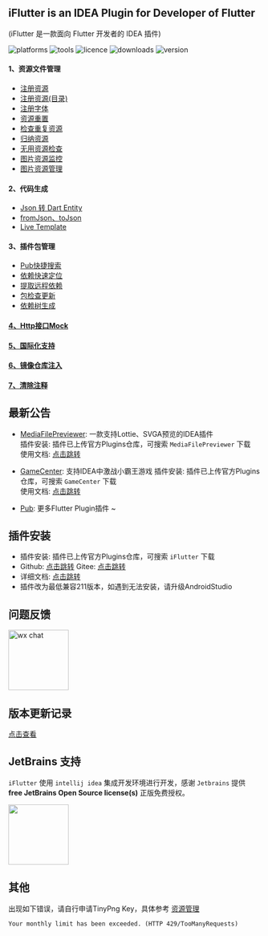 <!-- Plugin description -->
## iFlutter is an IDEA Plugin for Developer of Flutter
(iFlutter 是一款面向 Flutter 开发者的 IDEA 插件)

![platforms](https://img.shields.io/badge/platforms-macos%20%7C%20windows%20%7C%20linux-blue)
![tools](https://img.shields.io/badge/idea-intellij_IDEA%20%7C%20AndroidStudio-blue)
![licence](https://img.shields.io/badge/licence-MIT-blue)
![downloads](https://img.shields.io/jetbrains/plugin/d/18457)
![version](https://img.shields.io/jetbrains/plugin/v/18457)

#### 1、资源文件管理
  - [注册资源](https://iflutter.toolu.cn/content/chapter-1/part-1.html)
  - [注册资源(目录)](https://iflutter.toolu.cn/content/chapter-1/part-2.html)
  - [注册字体](https://iflutter.toolu.cn/content/chapter-1/part-3.html)
  - [资源重置](https://iflutter.toolu.cn/content/chapter-1/part-4.html)
  - [检查重复资源](https://iflutter.toolu.cn/content/chapter-1/part-5.html)
  - [归纳资源](https://iflutter.toolu.cn/content/chapter-1/part-6.html)
  - [无用资源检查](https://iflutter.toolu.cn/content/chapter-1/part-7.html)
  - [图片资源监控](https://iflutter.toolu.cn/content/chapter-1/part-8.html)
  - [图片资源管理](https://iflutter.toolu.cn/content/chapter-1/part-9.html)
#### 2、代码生成
  - [Json 转 Dart Entity](https://iflutter.toolu.cn/content/chapter-2/part-1.html)
  - [fromJson、toJson](https://iflutter.toolu.cn/content/chapter-2/part-2.html)
  - [Live Template](https://iflutter.toolu.cn/content/chapter-2/part-3.html)
#### 3、插件包管理
  - [Pub快捷搜索](https://iflutter.toolu.cn/content/chapter-3/part-1.html)
  - [依赖快速定位](https://iflutter.toolu.cn/content/chapter-3/part-2.html)
  - [提取远程依赖](https://iflutter.toolu.cn/content/chapter-3/part-3.html)
  - [包检查更新](https://iflutter.toolu.cn/content/chapter-3/part-4.html)
  - [依赖树生成](https://iflutter.toolu.cn/content/chapter-3/part-5.html)
#### [4、Http接口Mock](https://iflutter.toolu.cn/content/chapter-4/part-1.html)
#### [5、国际化支持](https://iflutter.toolu.cn/content/chapter-5/part-1.html)
#### [6、镜像仓库注入](https://iflutter.toolu.cn/content/chapter-6/part-1.html)
#### [7、清除注释](https://iflutter.toolu.cn/content/chapter-11/part-1.html)

<!-- Plugin description end -->

## 最新公告

- [MediaFilePreviewer](https://github.com/YangLang116/MediaFilePreviewer): 一款支持Lottie、SVGA预览的IDEA插件  
  插件安装: 插件已上传官方Plugins仓库，可搜索 `MediaFilePreviewer` 下载  
  使用文档: [点击跳转](https://iflutter.toolu.cn/content/chapter-7/part-1.html)

- [GameCenter](https://github.com/YangLang116/GameCenter): 支持IDEA中激战小霸王游戏 
  插件安装: 插件已上传官方Plugins仓库，可搜索 `GameCenter` 下载  
  使用文档: [点击跳转](https://iflutter.toolu.cn/content/chapter-8/part-1.html)

- [Pub](https://pub.dev/publishers/iflutter.toolu.cn/packages): 更多Flutter Plugin插件 ~

## 插件安装

- 插件安装: 插件已上传官方Plugins仓库，可搜索 `iFlutter` 下载
- Github: [点击跳转](https://github.com/YangLang116/iFlutter)              Gitee: [点击跳转](https://gitee.com/YangLang116/iFlutter)
- 详细文档: [点击跳转](https://iflutter.toolu.cn)
- 插件改为最低兼容211版本，如遇到无法安装，请升级AndroidStudio

## 问题反馈

<img src="https://iflutter.toolu.cn/configs/iflutter_wechat.png" width="120"  alt="wx chat"/>

## 版本更新记录

[点击查看](https://github.com/YangLang116/iFlutter/blob/main/CHANGELOG.md)

## JetBrains 支持

`iFlutter` 使用 `intellij idea` 集成开发环境进行开发，感谢 `Jetbrains` 提供 **free JetBrains Open Source license(s)** 正版免费授权。

<a href="https://www.jetbrains.com/?from=iFlutter" target="_blank">
  <img src="https://resources.jetbrains.com/storage/products/company/brand/logos/jb_beam.svg" width="120" align="middle"/>
</a>

## 其他

出现如下错误，请自行申请TinyPng Key，具体参考 [资源管理](https://iflutter.toolu.cn/content/chapter-1/part-9.html)
```
Your monthly limit has been exceeded. (HTTP 429/TooManyRequests)
```
